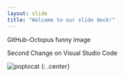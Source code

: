```yaml
---
layout: slide
title: "Welcome to our slide deck!"
---
```


GitHub-Octopus funny image

Second Change on Visual Studio Code

![poptocat](https://octodex.github.com/images/poptocat.png)
{: .center}
